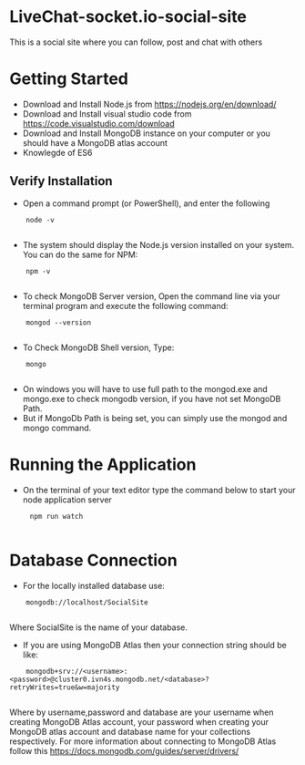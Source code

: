 # LiveChat-socket.io-social-site

This is a social site where you can follow, post and chat with others

# Getting Started

- Download and Install Node.js from  https://nodejs.org/en/download/
- Download and Install visual studio code from https://code.visualstudio.com/download
- Download and Install MongoDB instance on your computer or you should have a MongoDB atlas account
- Knowlegde of ES6

## Verify Installation

- Open a command prompt (or PowerShell), and enter the following
```
    node -v
    
```
- The system should display the Node.js version installed on your system. You can do the same for NPM:

```
    npm -v
    
```

- To check MongoDB Server version, Open the command line via your terminal program and execute the following command:

```
    mongod --version
    
```
- To Check MongoDB Shell version, Type:

```
    mongo
    
```

- On windows you will have to use full path to the mongod.exe and mongo.exe to check mongodb version, if you have not set MongoDB Path.
- But if MongoDb Path is being set, you can simply use the mongod and mongo command.

# Running the Application

- On the terminal of your text editor type the command below to start your node application server

``` 
     npm run watch
     
```

# Database Connection

- For the locally installed database use:

```
    mongodb://localhost/SocialSite
    
```
Where SocialSite is the name of your database.

- If you are using MongoDB Atlas then your connection string should be like:

```
    mongodb+srv://<username>:<password>@cluster0.ivn4s.mongodb.net/<database>?retryWrites=true&w=majority
    
```
Where by username,password and database are your username when creating MongoDB Atlas account, your password when creating your MongoDB atlas account and database name for your collections respectively. For more information about connecting to MongoDB Atlas follow this https://docs.mongodb.com/guides/server/drivers/ 




